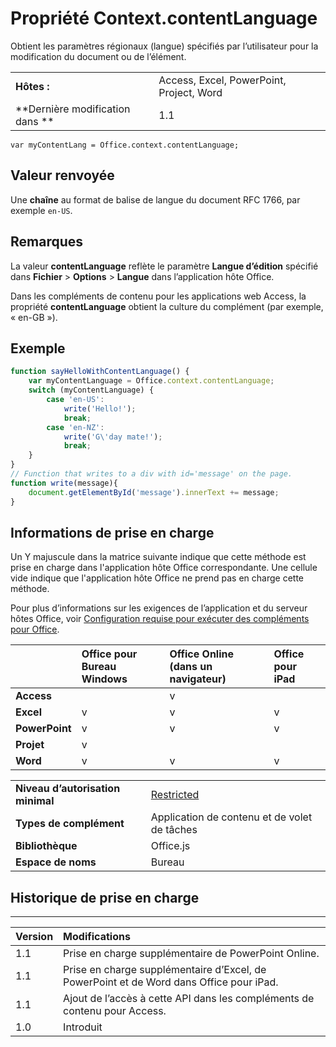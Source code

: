 
# Propriété Context.contentLanguage
 Obtient les paramètres régionaux (langue) spécifiés par l’utilisateur pour la modification du document ou de l’élément.

|||
|:-----|:-----|
|**Hôtes :**|Access, Excel, PowerPoint, Project, Word|
|**Dernière modification dans **|1.1|

```
var myContentLang = Office.context.contentLanguage;
```


## Valeur renvoyée

Une **chaîne** au format de balise de langue du document RFC 1766, par exemple `en-US`.


## Remarques

La valeur **contentLanguage** reflète le paramètre **Langue d’édition** spécifié dans **Fichier**  >  **Options**  >  **Langue** dans l’application hôte Office.

Dans les compléments de contenu pour les applications web Access, la propriété **contentLanguage** obtient la culture du complément (par exemple, « en-GB »).


## Exemple




```js
function sayHelloWithContentLanguage() {
    var myContentLanguage = Office.context.contentLanguage;
    switch (myContentLanguage) {
        case 'en-US':
            write('Hello!');
            break;
        case 'en-NZ':
            write('G\'day mate!');
            break;
    }
}
// Function that writes to a div with id='message' on the page.
function write(message){
    document.getElementById('message').innerText += message; 
}
```




## Informations de prise en charge


Un Y majuscule dans la matrice suivante indique que cette méthode est prise en charge dans l'application hôte Office correspondante. Une cellule vide indique que l'application hôte Office ne prend pas en charge cette méthode.

Pour plus d’informations sur les exigences de l’application et du serveur hôtes Office, voir [Configuration requise pour exécuter des compléments pour Office](../../docs/overview/requirements-for-running-office-add-ins.md).

||**Office pour Bureau Windows**|**Office Online (dans un navigateur)**|**Office pour iPad**|
|:-----|:-----|:-----|:-----|
|**Access**||v||
|**Excel**|v|v|v|
|**PowerPoint**|v|v|v|
|**Projet**|v|||
|**Word**|v|v|v|

|||
|:-----|:-----|
|**Niveau d’autorisation minimal**|[Restricted](../../docs/develop/requesting-permissions-for-api-use-in-content-and-task-pane-add-ins.md)|
|**Types de complément**|Application de contenu et de volet de tâches|
|**Bibliothèque**|Office.js|
|**Espace de noms**|Bureau|

## Historique de prise en charge



****


|**Version**|**Modifications**|
|:-----|:-----|
|1.1|Prise en charge supplémentaire de PowerPoint Online.|
|1.1|Prise en charge supplémentaire d’Excel, de PowerPoint et de Word dans Office pour iPad.|
|1.1|Ajout de l’accès à cette API dans les compléments de contenu pour Access.|
|1.0|Introduit|
